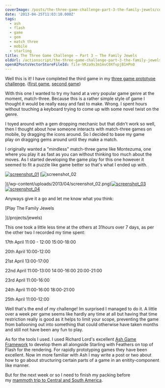 ```yaml
---
coverImage: /posts/the-three-game-challenge-part-3-the-family-jewels/cover.jpg
date: '2013-04-25T11:03:10.000Z'
tags:
  - ash
  - flash
  - game
  - gem
  - match three
  - mobile
  - starling
title: The Three Game Challenge – Part 3 – The Family Jewels
oldUrl: /actionscript/the-three-game-challenge-part-3-the-family-jewels
openAIPostsVectorStoreFileId: file-VKza9s3m1mvC0XfvpjB1HPn0
---
```


Well this is it! I have completed the third game in my [three game prototype challenge](/posts/the-three-game-challenge/). ([first game](/posts/the-three-game-challenge-part-1-lateshas-crib/), [second game](/posts/the-three-game-challenge-part-2-a-cunning-plan/))

<!-- more -->

With this one I wanted to try my hand at a very popular game genre at the moment, match-three. Because this is a rather simple style of game I thought it would be really easy and fast to make. Wrong. I spent hours without touching a keyboard trying to come up with some novel twist on the genre.

I toyed around with a gem dropping mechanic but that didn't work so well, then I thought about how someone interacts with match-three games on mobile, by dragging the icons around. So I decided to base my game play on dragging gems around until they make a match.

I originally wanted a "mindless" match-three game like Montezuma, one where you play it as fast as you can without thinking too much about the moves. As I started developing the game play for this one however it seemed to fit a puzzle like game better so that's what I ended up with.

[![screenshot_01](/wp-content/uploads/2013/04/screenshot_01-300x219.png)](/wp-content/uploads/2013/04/screenshot_01.png) [![screenshot_02](/wp-content/uploads/2013/04/screenshot_02-300x219.png)

](/wp-content/uploads/2013/04/screenshot_02.png)[![screenshot_03](/wp-content/uploads/2013/04/screenshot_03-300x219.png)](/wp-content/uploads/2013/04/screenshot_03.png) [![screenshot_04](/wp-content/uploads/2013/04/screenshot_04-300x219.png)](/wp-content/uploads/2013/04/screenshot_04.png)

Anyways give it a go and let me know what you think:

[Play The Family Jewels

](/projects/jewels)

This one took a little less time at the others at 31hours over 7 days, as per the other two I recorded my time spent:

17th April
11:00 - 12:00
15:00-18:00

20th April
10:00-12:00

21st April
13:00-17:00

22nd April
11:00-13:00
14:00-16:00
20:00-21:00

23rd April
11:00-16:00

24th April
11:00-16:00
18:00-21:00

25th April
11:00-12:00

Well that's the end of my challenge! Im surprised I managed to do it. A little over a week per game seems like hardly any time at all but having that time restriction really is good as it helps to limit your scope, preventing the game from ballooning out into something that could otherwise have taken months and still not have been any fun to play.

As for the tools I used. I used Richard Lord's excellent [Ash Game Framework](https://www.google.co.uk/url?sa=t&rct=j&q=&esrc=s&source=web&cd=1&cad=rja&ved=0CDEQFjAA&url=http%3A%2F%2Fwww.ashframework.org%2F&ei=sQt5UeOlHsam0wXF74DYBQ&usg=AFQjCNGf9MWL8YXaduF6F9pn2bsVQNDzGQ&sig2=VA_kHUtU14g4k2q5xISD3w&bvm=bv.45645796,d.d2k) to develop them all alongside Starling with Feathers on top of Flash for the rendering. For rapidly prototyping games they have been excellent. Now im more familiar with Ash I may write a post or two about how to go about structuring certain parts of a game in an enitity-component like manner.

But for the next week or so I need to finish my packing before my [mammoth trip to Central and South America](/posts/my-2013/).
